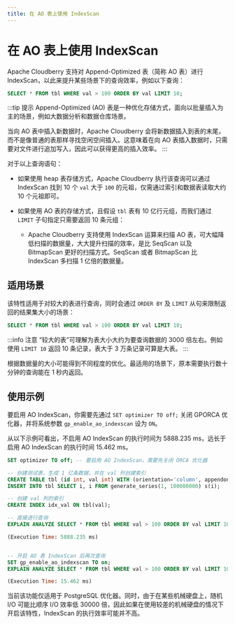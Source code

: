 ```yaml
---
title: 在 AO 表上使用 IndexScan
---
```


# 在 AO 表上使用 IndexScan

Apache Cloudberry 支持对 Append-Optimized 表（简称 AO 表）进行 IndexScan，以此来提升某些场景下的查询效率，例如以下查询：

```sql
SELECT * FROM tbl WHERE val > 100 ORDER BY val LIMIT 10;
```

:::tip 提示
Append-Optimized (AO) 表是一种优化存储方式，面向以批量插入为主的场景，例如大数据分析和数据仓库场景。

当向 AO 表中插入新数据时，Apache Cloudberry 会将新数据插入到表的末尾，而不是像普通的表那样寻找空闲空间插入。这意味着在向 AO 表插入数据时，只需要对文件进行追加写入，因此可以获得更高的插入效率。
:::

对于以上查询语句：

- 如果使用 heap 表存储方式，Apache Cloudberry 执行该查询可以通过 IndexScan 找到 10 个 `val` 大于 `100` 的元祖，仅需通过索引和数据表读取大约 10 个元祖即可。
- 如果使用 AO 表的存储方式，且假设 `tbl` 表有 10 亿行元组，而我们通过 `LIMIT` 子句指定只需要返回 10 条元组：

    - Apache Cloudberry 支持使用 IndexScan 运算来扫描 AO 表，可大幅降低扫描的数据量，大大提升扫描的效率，是比 SeqScan 以及 BitmapScan 更好的扫描方式。SeqScan 或者 BitmapScan 比 IndexScan 多扫描 1 亿倍的数据量。

## 适用场景

该特性适用于对较大的表进行查询，同时会通过 `ORDER BY` 及 `LIMIT` 从句来限制返回的结果集大小的场景：

```sql
SELECT * FROM tbl WHERE val > 100 ORDER BY val LIMIT 10;
```

:::info 注意
“较大的表”可理解为表大小大约为要查询数据的 3000 倍左右。例如使用 `LIMIT 10` 返回 10 条记录，表大于 3 万条记录可算是大表。
:::

根据数据量的大小可能得到不同程度的优化。最适用的场景下，原本需要执行数十分钟的查询能在 1 秒内返回。

## 使用示例

要启用 AO IndexScan，你需要先通过 `SET optimizer TO off;` 关闭 GPORCA 优化器，并将系统参数 `gp_enable_ao_indexscan` 设为 `ON`。

从以下示例可看出，不启用 AO IndexScan 的执行时间为 5888.235 ms，远长于启用 AO IndexScan 的执行时间 15.462 ms。

```sql
SET optimizer TO off; -- 要启用 AO IndexScan，需要先关闭 ORCA 优化器

-- 创建测试表，生成 1 亿条数据，并在 val 列创建索引
CREATE TABLE tbl (id int, val int) WITH (orientation='column', appendonly=true);
INSERT INTO tbl SELECT i, i FROM generate_series(1, 100000000) s(i);

-- 创建 val 列的索引
CREATE INDEX idx_val ON tbl(val);

-- 直接进行查询
EXPLAIN ANALYZE SELECT * FROM tbl WHERE val > 100 ORDER BY val LIMIT 10;

(Execution Time: 5888.235 ms)


-- 开启 AO 表 IndexScan 后再次查询
SET gp_enable_ao_indexscan TO on;
EXPLAIN ANALYZE SELECT * FROM tbl WHERE val > 100 ORDER BY val LIMIT 10;

(Execution Time: 15.462 ms)
```

当前该功能仅适用于 PostgreSQL 优化器。同时，由于在某些机械硬盘上，随机 I/O 可能比顺序 I/O 效率低 30000 倍，因此如果在使用较差的机械硬盘的情况下开启该特性，IndexScan 的执行效率可能并不高。
